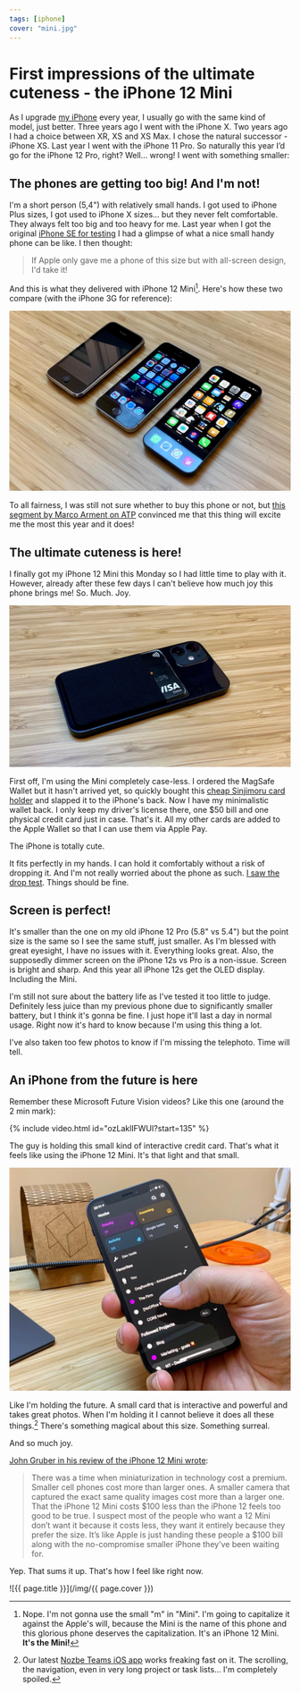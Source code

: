 ```yaml
---
tags: [iphone]
cover: "mini.jpg"
---
```


# First impressions of the ultimate cuteness - the iPhone 12 Mini

As I upgrade [my iPhone](/iphone) every year, I usually go with the same kind of model, just better. Three years ago I went with the iPhone X. Two years ago I had a choice between XR, XS and XS Max. I chose the natural successor - iPhone XS. Last year I went with the iPhone 11 Pro. So naturally this year I’d go for the iPhone 12 Pro, right? Well… wrong! I went with something smaller:

<!--More-->

## The phones are getting too big! And I'm not!

I'm a short person (5,4") with relatively small hands. I got used to iPhone Plus sizes, I got used to iPhone X sizes... but they never felt comfortable. They always felt too big and too heavy for me. Last year when I got the original [iPhone SE for testing](/iphonese) I had a glimpse of what a nice small handy phone can be like. I then thought:

> If Apple only gave me a phone of this size but with all-screen design, I'd take it!

And this is what they delivered with iPhone 12 Mini[^1]. Here's how these two compare (with the iPhone 3G for reference):

![{{ page.title }} 2](/img/mini-2.jpg)

To all fairness, I was still not sure whether to buy this phone or not, but [this segment by Marco Arment on ATP](https://overcast.fm/+R7DWsgU6c/1:02:59) convinced me that this thing will excite me the most this year and it does!

## The ultimate cuteness is here!

I finally got my iPhone 12 Mini this Monday so I had little time to play with it. However, already after these few days I can't believe how much joy this phone brings me! So. Much. Joy.

![{{ page.title }} 3](/img/mini-3.jpg)

First off, I'm using the Mini completely case-less. I ordered the MagSafe Wallet but it hasn't arrived yet, so quickly bought this [cheap Sinjimoru card holder](https://www.amazon.com/Sinjimoru-Holder-Wallet-functioning-Credit/dp/B00HY3HSZQ/ref=sr_1_4?tag=sliwinski-20) and slapped it to the iPhone's back. Now I have my minimalistic wallet back. I only keep my driver's license there, one $50 bill and one physical credit card just in case. That's it. All my other cards are added to the Apple Wallet so that I can use them via Apple Pay.

The iPhone is totally cute.

It fits perfectly in my hands. I can hold it comfortably without a risk of dropping it. And I'm not really worried about the phone as such. [I saw the drop test](https://www.youtube.com/watch?v=DtDHHbGJVAc). Things should be fine.

## Screen is perfect!

It's smaller than the one on my old iPhone 12 Pro (5.8" vs 5.4") but the point size is the same so I see the same stuff, just smaller. As I'm blessed with great eyesight, I have no issues with it. Everything looks great. Also, the supposedly dimmer screen on the iPhone 12s vs Pro is a non-issue. Screen is bright and sharp. And this year all iPhone 12s get the OLED display. Including the Mini.

I'm still not sure about the battery life as I've tested it too little to judge. Definitely less juice than my previous phone due to significantly smaller battery, but I think it's gonna be fine. I just hope it'll last a day in normal usage. Right now it's hard to know because I'm using this thing a lot.

I've also taken too few photos to know if I'm missing the telephoto. Time will tell.

## An iPhone from the future is here

Remember these Microsoft Future Vision videos? Like this one (around the 2 min mark):

{% include video.html id="ozLaklIFWUI?start=135" %}

The guy is holding this small kind of interactive credit card. That's what it feels like using the iPhone 12 Mini. It's that light and that small.

![{{ page.title }} 4](/img/mini-4.jpg)

Like I'm holding the future. A small card that is interactive and powerful and takes great photos. When I'm holding it I cannot believe it does all these things.[^2] There's something magical about this size. Something surreal.

And so much joy.

[John Gruber in his review of the iPhone 12 Mini wrote](https://daringfireball.net/2020/11/the_iphone_12_mini_and_iphone_12_pro_max):

> There was a time when miniaturization in technology cost a premium. Smaller cell phones cost more than larger ones. A smaller camera that captured the exact same quality images cost more than a larger one. That the iPhone 12 Mini costs $100 less than the iPhone 12 feels too good to be true. I suspect most of the people who want a 12 Mini don’t want it because it costs less, they want it entirely because they prefer the size. It’s like Apple is just handing these people a $100 bill along with the no-compromise smaller iPhone they’ve been waiting for.

Yep. That sums it up. That's how I feel like right now.

[^1]: Nope. I'm not gonna use the small "m" in "Mini". I'm going to capitalize it against the Apple's will, because the Mini is the name of this phone and this glorious phone deserves the capitalization. It's an iPhone 12 Mini. **It's the Mini!**
[^2]: Our latest [Nozbe Teams iOS app][n] works freaking fast on it. The scrolling, the navigation, even in very long project or task lists… I'm completely spoiled.

![{{ page.title }}](/img/{{ page.cover }})

[n]: https://michael.gratis/nozbe